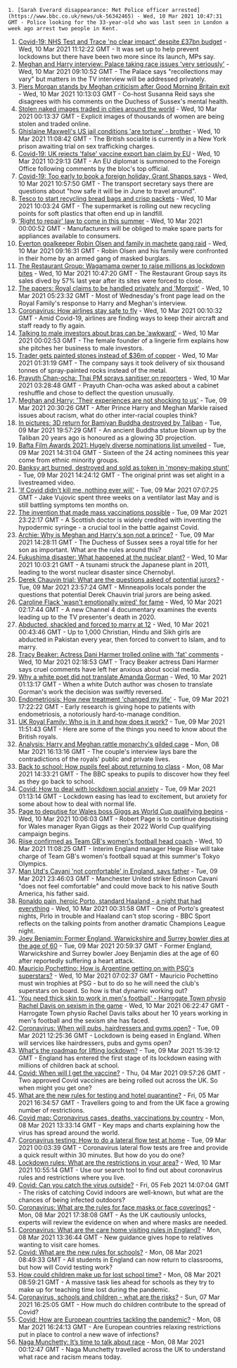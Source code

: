 
    1. [Sarah Everard disappearance: Met Police officer arrested](https://www.bbc.co.uk/news/uk-56342465) - Wed, 10 Mar 2021 10:47:31 GMT - Police looking for the 33-year-old who was last seen in London a week ago arrest two people in Kent.
1. [Covid-19: NHS Test and Trace 'no clear impact' despite £37bn budget](https://www.bbc.co.uk/news/health-56340831) - Wed, 10 Mar 2021 11:12:22 GMT - It was set up to help prevent lockdowns but there have been two more since its launch, MPs say.
1. [Meghan and Harry interview: Palace taking race issues 'very seriously'](https://www.bbc.co.uk/news/uk-56340451) - Wed, 10 Mar 2021 09:10:52 GMT - The Palace says "recollections may vary" but matters in the TV interview will be addressed privately.
1. [Piers Morgan stands by Meghan criticism after Good Morning Britain exit](https://www.bbc.co.uk/news/entertainment-arts-56343768) - Wed, 10 Mar 2021 10:13:03 GMT - Co-host Susanna Reid says she disagrees with his comments on the Duchess of Sussex's mental health.
1. [Stolen naked images traded in cities around the world](https://www.bbc.co.uk/news/uk-56333561) - Wed, 10 Mar 2021 00:13:37 GMT - Explicit images of thousands of women are being stolen and traded online.
1. [Ghislaine Maxwell's US jail conditions 'are torture' - brother](https://www.bbc.co.uk/news/world-us-canada-56344553) - Wed, 10 Mar 2021 11:08:42 GMT - The British socialite is currently in a New York prison awaiting trial on sex trafficking charges.
1. [Covid-19: UK rejects 'false' vaccine export ban claim by EU](https://www.bbc.co.uk/news/uk-politics-56339188) - Wed, 10 Mar 2021 10:29:13 GMT - An EU diplomat is summoned to the Foreign Office following comments by the bloc's top official.
1. [Covid-19: Too early to book a foreign holiday, Grant Shapps says](https://www.bbc.co.uk/news/uk-56346071) - Wed, 10 Mar 2021 10:57:50 GMT - The transport secretary says there are questions about "how safe it will be in June to travel around".
1. [Tesco to start recycling bread bags and crisp packets](https://www.bbc.co.uk/news/business-56345661) - Wed, 10 Mar 2021 10:03:24 GMT - The supermarket is rolling out new recycling points for soft plastics that often end up in landfill.
1. ['Right to repair' law to come in this summer](https://www.bbc.co.uk/news/business-56340077) - Wed, 10 Mar 2021 00:00:52 GMT - Manufacturers will be obliged to make spare parts for appliances available to consumers.
1. [Everton goalkeeper Robin Olsen and family in machete gang raid](https://www.bbc.co.uk/news/uk-england-merseyside-56344192) - Wed, 10 Mar 2021 09:16:31 GMT - Robin Olsen and his family were confronted in their home by an armed gang of masked burglars.
1. [The Restaurant Group: Wagamama owner to raise millions as lockdown bites](https://www.bbc.co.uk/news/business-56344393) - Wed, 10 Mar 2021 10:47:20 GMT - The Restaurant Group says its sales dived by 57% last year after its sites were forced to close.
1. [The papers: Royal claims to be handled privately and 'Morgxit'](https://www.bbc.co.uk/news/blogs-the-papers-56341771) - Wed, 10 Mar 2021 05:23:32 GMT - Most of Wednesday's front page lead on the Royal Family's response to Harry and Meghan's interview.
1. [Coronavirus: How airlines stay safe to fly](https://www.bbc.co.uk/news/business-56335125) - Wed, 10 Mar 2021 00:10:32 GMT - Amid Covid-19, airlines are finding ways to keep their aircraft and staff ready to fly again.
1. [Talking to male investors about bras can be 'awkward'](https://www.bbc.co.uk/news/business-56294680) - Wed, 10 Mar 2021 00:02:53 GMT - The female founder of a lingerie firm explains how she pitches her business to male investors.
1. [Trader gets painted stones instead of $36m of copper](https://www.bbc.co.uk/news/business-56330378) - Wed, 10 Mar 2021 01:31:19 GMT - The company says it took delivery of six thousand tonnes of spray-painted rocks instead of the metal.
1. [Prayuth Chan-ocha: Thai PM sprays sanitiser on reporters](https://www.bbc.co.uk/news/world-asia-56342860) - Wed, 10 Mar 2021 03:28:48 GMT - Prayuth Chan-ocha was asked about a cabinet reshuffle and chose to deflect the question unusually.
1. [Meghan and Harry: 'Their experiences are not shocking to us'](https://www.bbc.co.uk/news/uk-56338476) - Tue, 09 Mar 2021 20:30:26 GMT - After Prince Harry and Meghan Markle raised issues about racism, what do other inter-racial couples think?
1. [In pictures: 3D return for Bamiyan Buddha destroyed by Taliban](https://www.bbc.co.uk/news/world-asia-56337042) - Tue, 09 Mar 2021 19:57:29 GMT - An ancient Buddha statue blown up by the Taliban 20 years ago is honoured as a glowing 3D projection.
1. [Bafta Film Awards 2021: Hugely diverse nominations list unveiled](https://www.bbc.co.uk/news/entertainment-arts-56319617) - Tue, 09 Mar 2021 14:31:04 GMT - Sixteen of the 24 acting nominees this year come from ethnic minority groups.
1. [Banksy art burned, destroyed and sold as token in 'money-making stunt'](https://www.bbc.co.uk/news/technology-56335948) - Tue, 09 Mar 2021 14:24:12 GMT - The original print was set alight in a livestreamed video.
1. ['If Covid didn't kill me, nothing ever will'](https://www.bbc.co.uk/news/health-56324826) - Tue, 09 Mar 2021 07:07:25 GMT - Jake Vujovic spent three weeks on a ventilator last May and is still battling symptoms ten months on.
1. [The invention that made mass vaccinations possible](https://www.bbc.co.uk/news/uk-scotland-55676034) - Tue, 09 Mar 2021 23:22:17 GMT - A Scottish doctor is widely credited with inventing the hypodermic syringe - a crucial tool in the battle against Covid.
1. [Archie: Why is Meghan and Harry's son not a prince?](https://www.bbc.co.uk/news/uk-56325934) - Tue, 09 Mar 2021 14:28:11 GMT - The Duchess of Sussex sees a royal title for her son as important. What are the rules around this?
1. [Fukushima disaster: What happened at the nuclear plant?](https://www.bbc.co.uk/news/world-asia-56252695) - Wed, 10 Mar 2021 10:03:21 GMT - A tsunami struck the Japanese plant in 2011, leading to the worst nuclear disaster since Chernobyl.
1. [Derek Chauvin trial: What are the questions asked of potential jurors?](https://www.bbc.co.uk/news/world-us-canada-56324045) - Tue, 09 Mar 2021 23:57:24 GMT - Minneapolis locals ponder the questions that potential Derek Chauvin trial jurors are being asked.
1. [Caroline Flack 'wasn't emotionally wired' for fame](https://www.bbc.co.uk/news/entertainment-arts-56232989) - Wed, 10 Mar 2021 02:17:44 GMT - A new Channel 4 documentary examines the events leading up to the TV presenter's death in 2020.
1. [Abducted, shackled and forced to marry at 12](https://www.bbc.co.uk/news/stories-56337182) - Wed, 10 Mar 2021 00:43:46 GMT - Up to 1,000 Christian, Hindu and Sikh girls are abducted in Pakistan every year, then forced to convert to Islam, and to marry.
1. [Tracy Beaker: Actress Dani Harmer trolled online with 'fat' comments](https://www.bbc.co.uk/news/newsbeat-56271599) - Wed, 10 Mar 2021 02:18:53 GMT - Tracy Beaker actress Dani Harmer says cruel comments have left her anxious about social media.
1. [Why a white poet did not translate Amanda Gorman](https://www.bbc.co.uk/news/world-europe-56334369) - Wed, 10 Mar 2021 01:13:17 GMT - When a white Dutch author was chosen to translate Gorman's work the decision was swiftly reversed.
1. [Endometriosis: How new treatment 'changed my life'](https://www.bbc.co.uk/news/health-56245521) - Tue, 09 Mar 2021 17:22:22 GMT - Early research is giving hope to patients with endometriosis, a notoriously hard-to-manage condition.
1. [UK Royal Family: Who is in it and how does it work?](https://www.bbc.co.uk/news/uk-56201331) - Tue, 09 Mar 2021 11:51:43 GMT - Here are some of the things you need to know about the British royals.
1. [Analysis: Harry and Meghan rattle monarchy's gilded cage](https://www.bbc.co.uk/news/uk-56326048) - Mon, 08 Mar 2021 16:13:16 GMT - The couple's interview lays bare the contradictions of the royals' public and private lives.
1. [Back to school: How pupils feel about returning to class](https://www.bbc.co.uk/news/uk-england-suffolk-56321188) - Mon, 08 Mar 2021 14:33:21 GMT - The BBC speaks to pupils to discover how they feel as they go back to school.
1. [Covid: How to deal with lockdown social anxiety](https://www.bbc.co.uk/news/newsbeat-56323453) - Tue, 09 Mar 2021 01:13:14 GMT - Lockdown easing has lead to excitement, but anxiety for some about how to deal with normal life.
1. [Page to deputise for Wales boss Giggs as World Cup qualifying begins](https://www.bbc.co.uk/sport/football/56343797) - Wed, 10 Mar 2021 10:06:03 GMT - Robert Page is to continue deputising for Wales manager Ryan Giggs as their 2022 World Cup qualifying campaign begins.
1. [Riise confirmed as Team GB's women's football head coach](https://www.bbc.co.uk/sport/football/56347091) - Wed, 10 Mar 2021 11:08:25 GMT - Interim England manager Hege Riise will take charge of Team GB's women's football squad at this summer's Tokyo Olympics.
1. [Man Utd's Cavani 'not comfortable' in England, says father](https://www.bbc.co.uk/sport/football/56341983) - Tue, 09 Mar 2021 23:46:03 GMT - Manchester United striker Edinson Cavani "does not feel comfortable" and could move back to his native South America, his father said.
1. [Ronaldo pain, heroic Porto, standard Haaland - a night that had everything](https://www.bbc.co.uk/sport/football/56342054) - Wed, 10 Mar 2021 00:31:58 GMT - One of Porto's greatest nights, Pirlo in trouble and Haaland can't stop scoring - BBC Sport reflects on the talking points from another dramatic Champions League night.
1. [Joey Benjamin: Former England, Warwickshire and Surrey bowler dies at the age of 60](https://www.bbc.co.uk/sport/cricket/56341394) - Tue, 09 Mar 2021 20:59:37 GMT - Former England, Warwickshire and Surrey bowler Joey Benjamin dies at the age of 60 after reportedly suffering a heart attack.
1. [Mauricio Pochettino: How is Argentine getting on with PSG's superstars?](https://www.bbc.co.uk/sport/football/56291708) - Wed, 10 Mar 2021 07:02:37 GMT - Mauricio Pochettino must win trophies at PSG - but to do so he will need the club's superstars on board. So how is that dynamic working out?
1. ['You need thick skin to work in men's football' - Harrogate Town physio Rachel Davis on sexism in the game](https://www.bbc.co.uk/sport/football/56312824) - Wed, 10 Mar 2021 06:22:47 GMT - Harrogate Town physio Rachel Davis talks about her 10 years working in men's football and the sexism she has faced.
1. [Coronavirus: When will pubs, hairdressers and gyms open?](https://www.bbc.co.uk/news/explainers-53349989) - Tue, 09 Mar 2021 12:25:36 GMT - Lockdown is being eased in England. When will services like hairdressers, pubs and gyms open?
1. [What's the roadmap for lifting lockdown?](https://www.bbc.co.uk/news/explainers-52530518) - Tue, 09 Mar 2021 15:39:12 GMT - England has entered the first stage of its lockdown easing with millions of children back at school.
1. [Covid: When will I get the vaccine?](https://www.bbc.co.uk/news/health-55045639) - Thu, 04 Mar 2021 09:57:26 GMT - Two approved Covid vaccines are being rolled out across the UK. So when might you get one?
1. [What are the new rules for testing and hotel quarantine?](https://www.bbc.co.uk/news/explainers-52544307) - Fri, 05 Mar 2021 16:34:57 GMT - Travellers going to and from the UK face a growing number of restrictions.
1. [Covid map: Coronavirus cases, deaths, vaccinations by country](https://www.bbc.co.uk/news/world-51235105) - Mon, 08 Mar 2021 13:33:14 GMT - Key maps and charts explaining how the virus has spread around the world.
1. [Coronavirus testing: How to do a lateral flow test at home](https://www.bbc.co.uk/news/health-56326456) - Tue, 09 Mar 2021 00:03:39 GMT - Coronavirus lateral flow tests are free and provide a quick result within 30 minutes. But how do you do one?
1. [Lockdown rules: What are the restrictions in your area?](https://www.bbc.co.uk/news/uk-54373904) - Wed, 10 Mar 2021 10:55:14 GMT - Use our search tool to find out about coronavirus rules and restrictions where you live.
1. [Covid: Can you catch the virus outside?](https://www.bbc.co.uk/news/explainers-55680305) - Fri, 05 Feb 2021 14:07:04 GMT - The risks of catching Covid indoors are well-known, but what are the chances of being infected outdoors?
1. [Coronavirus: What are the rules for face masks or face coverings?](https://www.bbc.co.uk/news/health-51205344) - Mon, 08 Mar 2021 17:38:08 GMT - As the UK cautiously unlocks, experts will review the evidence on when and where masks are needed.
1. [Coronavirus: What are the care home visiting rules in England?](https://www.bbc.co.uk/news/explainers-53503712) - Mon, 08 Mar 2021 13:36:44 GMT - New guidance gives hope to relatives wanting to visit care homes.
1. [Covid: What are the new rules for schools?](https://www.bbc.co.uk/news/education-51643556) - Mon, 08 Mar 2021 08:49:33 GMT - All students in England can now return to classrooms, but how will Covid testing work?
1. [How could children make up for lost school time?](https://www.bbc.co.uk/news/explainers-55938837) - Mon, 08 Mar 2021 08:59:21 GMT - A massive task lies ahead for schools as they try to make up for teaching time lost during the pandemic.
1. [Coronavirus, schools and children - what are the risks?](https://www.bbc.co.uk/news/health-52003804) - Sun, 07 Mar 2021 16:25:05 GMT - How much do children contribute to the spread of Covid?
1. [Covid: How are European countries tackling the pandemic?](https://www.bbc.co.uk/news/explainers-53640249) - Mon, 08 Mar 2021 16:24:13 GMT - Are European countries relaxing restrictions put in place to control a new wave of infections?
1. [Naga Munchetty: It’s time to talk about race](https://www.bbc.co.uk/news/stories-56253480) - Mon, 08 Mar 2021 00:12:47 GMT - Naga Munchetty travelled across the UK to understand what race and racism means today.

